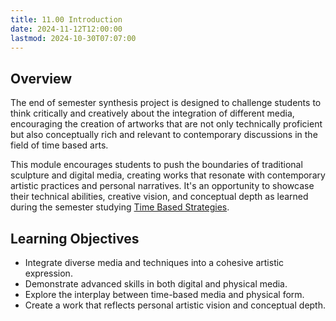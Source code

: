 ```yaml
---
title: 11.00 Introduction
date: 2024-11-12T12:00:00
lastmod: 2024-10-30T07:07:00
---
```


## Overview

The end of semester synthesis project is designed to challenge students to think critically and creatively about the integration of different media, encouraging the creation of artworks that are not only technically proficient but also conceptually rich and relevant to contemporary discussions in the field of time based arts.

This module encourages students to push the boundaries of traditional sculpture and digital media, creating works that resonate with contemporary artistic practices and personal narratives. It's an opportunity to showcase their technical abilities, creative vision, and conceptual depth as learned during the semester studying [Time Based Strategies](../00-getting-started/00-00-time-based-strategies-syllabus.md).

## Learning Objectives

- Integrate diverse media and techniques into a cohesive artistic expression.
- Demonstrate advanced skills in both digital and physical media.
- Explore the interplay between time-based media and physical form.
- Create a work that reflects personal artistic vision and conceptual depth.
